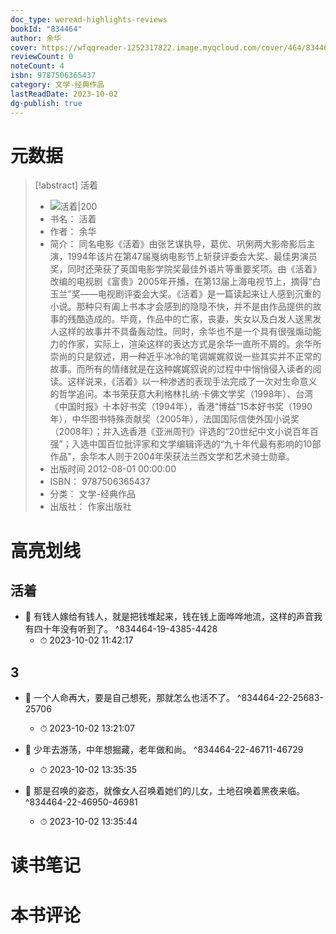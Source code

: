 ```yaml
---
doc_type: weread-highlights-reviews
bookId: "834464"
author: 余华
cover: https://wfqqreader-1252317822.image.myqcloud.com/cover/464/834464/t7_834464.jpg
reviewCount: 0
noteCount: 4
isbn: 9787506365437
category: 文学-经典作品
lastReadDate: 2023-10-02
dg-publish: true
---
```

# 元数据
> [!abstract] 活着
> - ![ 活着|200](https://wfqqreader-1252317822.image.myqcloud.com/cover/464/834464/t7_834464.jpg)
> - 书名： 活着
> - 作者： 余华
> - 简介： 同名电影《活着》由张艺谋执导，葛优、巩俐两大影帝影后主演，1994年该片在第47届戛纳电影节上斩获评委会大奖、最佳男演员奖，同时还荣获了英国电影学院奖最佳外语片等重要奖项。由《活着》改编的电视剧《富贵》2005年开播，在第13届上海电视节上，摘得“白玉兰”奖——电视剧评委会大奖。《活着》是一篇读起来让人感到沉重的小说。那种只有阖上书本才会感到的隐隐不快，并不是由作品提供的故事的残酷造成的。毕竟，作品中的亡家，丧妻，失女以及白发人送黑发人这样的故事并不具备轰动性。同时，余华也不是一个具有很强煽动能力的作家，实际上，渲染这样的表达方式是余华一直所不屑的。余华所崇尚的只是叙述，用一种近乎冰冷的笔调娓娓叙说一些其实并不正常的故事。而所有的情绪就是在这种娓娓叙说的过程中中悄悄侵入读者的阅读。这样说来，《活着》以一种渗透的表现手法完成了一次对生命意义的哲学追问。本书荣获意大利格林扎纳·卡佛文学奖（1998年）、台湾《中国时报》十本好书奖（1994年），香港“博益”15本好书奖（1990年），中华图书特殊贡献奖（2005年），法国国际信使外国小说奖（2008年）；并入选香港《亚洲周刊》评选的“20世纪中文小说百年百强”；入选中国百位批评家和文学编辑评选的“九十年代最有影响的10部作品”，余华本人则于2004年荣获法兰西文学和艺术骑士勋章。
> - 出版时间 2012-08-01 00:00:00
> - ISBN： 9787506365437
> - 分类： 文学-经典作品
> - 出版社： 作家出版社

# 高亮划线

## 活着


- 📌 有钱人嫁给有钱人，就是把钱堆起来，钱在钱上面哗哗地流，这样的声音我有四十年没有听到了。 ^834464-19-4385-4428
    - ⏱ 2023-10-02 11:42:17 
## 3


- 📌 一个人命再大，要是自己想死，那就怎么也活不了。 ^834464-22-25683-25706
    - ⏱ 2023-10-02 13:21:07 

- 📌 少年去游荡，中年想掘藏，老年做和尚。 ^834464-22-46711-46729
    - ⏱ 2023-10-02 13:35:35 

- 📌 那是召唤的姿态，就像女人召唤着她们的儿女，土地召唤着黑夜来临。 ^834464-22-46950-46981
    - ⏱ 2023-10-02 13:35:44 
# 读书笔记

# 本书评论
